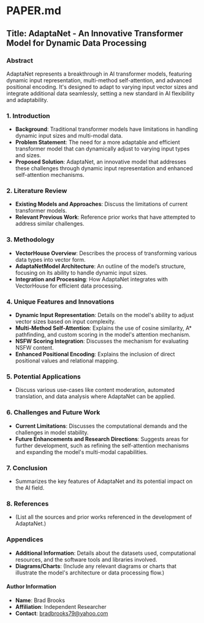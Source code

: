 # PAPER.md

## Title: AdaptaNet - An Innovative Transformer Model for Dynamic Data Processing

### Abstract
AdaptaNet represents a breakthrough in AI transformer models, featuring dynamic input representation, multi-method self-attention, and advanced positional encoding. It's designed to adapt to varying input vector sizes and integrate additional data seamlessly, setting a new standard in AI flexibility and adaptability.

### 1. Introduction
- **Background**: Traditional transformer models have limitations in handling dynamic input sizes and multi-modal data.
- **Problem Statement**: The need for a more adaptable and efficient transformer model that can dynamically adjust to varying input types and sizes.
- **Proposed Solution**: AdaptaNet, an innovative model that addresses these challenges through dynamic input representation and enhanced self-attention mechanisms.

### 2. Literature Review
- **Existing Models and Approaches**: Discuss the limitations of current transformer models.
- **Relevant Previous Work**: Reference prior works that have attempted to address similar challenges.

### 3. Methodology
- **VectorHouse Overview**: Describes the process of transforming various data types into vector form.
- **AdaptaNetModel Architecture**: An outline of the model’s structure, focusing on its ability to handle dynamic input sizes.
- **Integration and Processing**: How AdaptaNet integrates with VectorHouse for efficient data processing.

### 4. Unique Features and Innovations
- **Dynamic Input Representation**: Details on the model's ability to adjust vector sizes based on input complexity.
- **Multi-Method Self-Attention**: Explains the use of cosine similarity, A* pathfinding, and custom scoring in the model's attention mechanism.
- **NSFW Scoring Integration**: Discusses the mechanism for evaluating NSFW content.
- **Enhanced Positional Encoding**: Explains the inclusion of direct positional values and relational mapping.

### 5. Potential Applications
- Discuss various use-cases like content moderation, automated translation, and data analysis where AdaptaNet can be applied.

### 6. Challenges and Future Work
- **Current Limitations**: Discusses the computational demands and the challenges in model stability.
- **Future Enhancements and Research Directions**: Suggests areas for further development, such as refining the self-attention mechanisms and expanding the model's multi-modal capabilities.

### 7. Conclusion
- Summarizes the key features of AdaptaNet and its potential impact on the AI field.

### 8. References
- (List all the sources and prior works referenced in the development of AdaptaNet.)

### Appendices
- **Additional Information**: Details about the datasets used, computational resources, and the software tools and libraries involved.
- **Diagrams/Charts**: (Include any relevant diagrams or charts that illustrate the model's architecture or data processing flow.)

#### Author Information
- **Name**: Brad Brooks
- **Affiliation**: Independent Researcher
- **Contact**: bradbrooks79@yahoo.com

